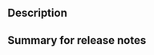## Description
<!--- Detailed info for reviewers and developers -->

## Summary for release notes
<!--- This will be shown in Testflight to end users / testers -->
<!--- Please fill in, as usually PR title isn't clear to ordinary users -->
